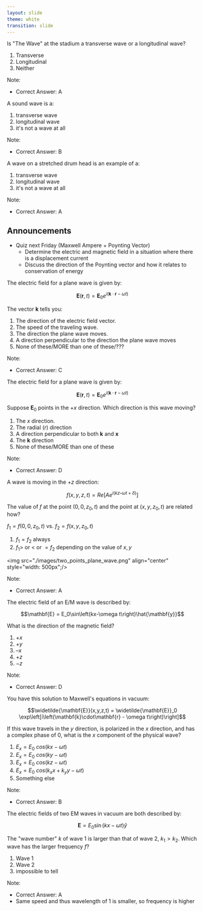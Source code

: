 ```yaml
---
layout: slide
theme: white
transition: slide
---
```


<section data-markdown>

Is "The Wave" at the stadium a transverse wave or a longitudinal wave?
1. Transverse
2. Longitudinal
3. Neither

Note:
* Correct Answer: A

</section>

<section data-markdown>

A sound wave is a:
1. transverse wave
2. longitudinal wave
3. it's not a wave at all

Note:
* Correct Answer: B

</section>

<section data-markdown>

A wave on a stretched drum head is an example of a:
1. transverse wave
2. longitudinal wave
3. it's not a wave at all

Note:
* Correct Answer: A

</section>

<section data-markdown>

## Announcements

* Quiz next Friday (Maxwell Ampere + Poynting Vector)
  * Determine the electric and magnetic field in a situation where there is a displacement current
  * Discuss the direction of the Poynting vector and how it relates to conservation of energy

</section>

<section data-markdown>

The electric field for a plane wave is given by:

$$\mathbf{E}(\mathbf{r},t) = \mathbf{E}_0e^{i(\mathbf{k}\cdot\mathbf{r} - \omega t)}$$

The vector $\mathbf{k}$ tells you:

1. The direction of the electric field vector.
2. The speed of the traveling wave.
3. The direction the plane wave moves.
4. A direction perpendicular to the direction the plane wave moves
5. None of these/MORE than one of these/???


Note:
* Correct Answer: C

</section>

<section data-markdown>

The electric field for a plane wave is given by:

$$\mathbf{E}(\mathbf{r},t) = \mathbf{E}_0e^{i(\mathbf{k}\cdot\mathbf{r} - \omega t)}$$

Suppose $\mathbf{E}_0$ points in the $+x$ direction.
Which direction is this wave moving?

1. The $x$ direction.
2. The radial ($r$) direction
3. A direction perpendicular to both $\mathbf{k}$ and $\mathbf{x}$
4. The $\mathbf{k}$ direction
5. None of these/MORE than one of these


Note:
* Correct Answer: D

</section>

<section data-markdown>

A wave is moving in the $+z$ direction:

$$f(x, y, z, t) = Re\left[A e^{i(kz – \omega t + \delta)}\right]$$

The value of $f$ at the point $(0,0,z_0, t)$ and the point at $(x, y, z_0 , t)$ are related how?

$f_1 = f (0,0,z_0 , t)$  vs.  $f_2  = f(x, y, z_0 , t)$

1. $f_1 = f_2$  always
2. $f_1 >$ or $<$ or $= f_2$  depending on the value of $x,y$

<img src="./images/two_points_plane_wave.png" align="center" style="width: 500px";/>


Note:
* Correct Answer: A


</section>


<section data-markdown>

The electric field of an E/M wave is described by:

$$\mathbf{E} = E_0\sin\left(kx-\omega t\right)\hat{\mathbf{y}}$$

What is the direction of the magnetic field?

1. $+x$
2. $+y$
3. $–x$
4. $+z$
5. $-z$

Note:
* Correct Answer: D

</section>

<section data-markdown>

You have this solution to Maxwell's equations in vacuum:

$$\widetilde{\mathbf{E}}(x,y,z,t) = \widetilde{\mathbf{E}}_0 \exp\left[i\left(\mathbf{k}\cdot\mathbf{r} - \omega t\right)\right]$$

If this wave travels in the $y$ direction, is polarized in the $x$ direction, and has a complex phase of 0, what is the $x$ component of the physical wave?

1. $E_x = E_0 \ cos\left(kx-\omega t\right)$
2. $E_x = E_0 \ cos\left(ky-\omega t\right)$
3. $E_x = E_0 \ cos\left(kz-\omega t\right)$
4. $E_x = E_0 \ cos\left(k_x x+k_y y-\omega t\right)$
5. Something else

Note:
* Correct Answer: B

</section>


<section data-markdown>

The electric fields of two EM waves in vacuum are both described by:

$$\mathbf{E} = E_0 \sin(kx-\omega t)\hat{y}$$

The "wave number" $k$ of wave 1 is larger than that of wave 2, $k_1 > k_2$. Which wave has the larger frequency $f$?

1. Wave 1
2. Wave 2
3. impossible to tell

Note:
* Correct Answer: A
* Same speed and thus wavelength of 1 is smaller, so frequency is higher

</section>
